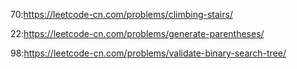 70:https://leetcode-cn.com/problems/climbing-stairs/

22:https://leetcode-cn.com/problems/generate-parentheses/

98:https://leetcode-cn.com/problems/validate-binary-search-tree/
